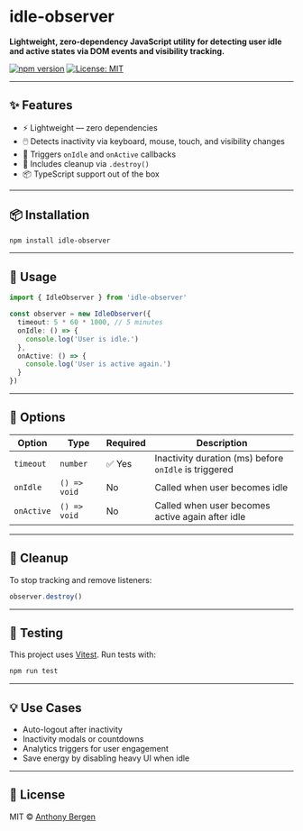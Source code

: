 # idle-observer

**Lightweight, zero-dependency JavaScript utility for detecting user idle and active states via DOM events and visibility tracking.**

[![npm version](https://img.shields.io/npm/v/idle-observer.svg)](https://www.npmjs.com/package/idle-observer)
[![License: MIT](https://img.shields.io/badge/license-MIT-blue.svg)](LICENSE)

---

## ✨ Features

- ⚡ Lightweight — zero dependencies
- 🖱️ Detects inactivity via keyboard, mouse, touch, and visibility changes
- 🔁 Triggers `onIdle` and `onActive` callbacks
- 🧹 Includes cleanup via `.destroy()`
- 📦 TypeScript support out of the box

---

## 📦 Installation

```bash
npm install idle-observer
```

---

## 🧠 Usage

```ts
import { IdleObserver } from 'idle-observer'

const observer = new IdleObserver({
  timeout: 5 * 60 * 1000, // 5 minutes
  onIdle: () => {
    console.log('User is idle.')
  },
  onActive: () => {
    console.log('User is active again.')
  }
})
```

---

## 🔧 Options

| Option     | Type         | Required | Description                                            |
|------------|--------------|----------|--------------------------------------------------------|
| `timeout`  | `number`     | ✅ Yes   | Inactivity duration (ms) before `onIdle` is triggered |
| `onIdle`   | `() => void` | No       | Called when user becomes idle                          |
| `onActive` | `() => void` | No       | Called when user becomes active again after idle       |

---

## 🧼 Cleanup

To stop tracking and remove listeners:

```ts
observer.destroy()
```

---

## 🧪 Testing

This project uses [Vitest](https://vitest.dev/). Run tests with:

```bash
npm run test
```

---

## 💡 Use Cases

- Auto-logout after inactivity  
- Inactivity modals or countdowns  
- Analytics triggers for user engagement  
- Save energy by disabling heavy UI when idle

---

## 📘 License

MIT © [Anthony Bergen](https://github.com/adbergen)
